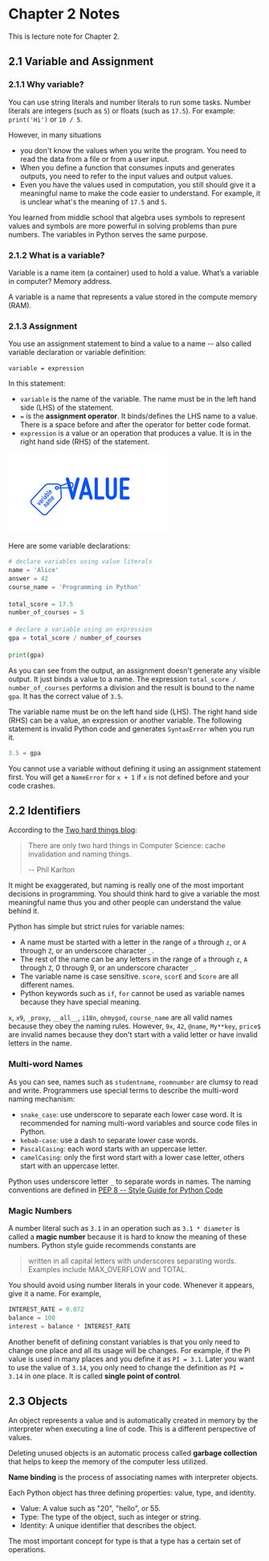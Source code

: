 # Chapter 2 Notes

This is lecture note for Chapter 2.

## 2.1 Variable and Assignment

### 2.1.1 Why variable?

You can use string literals and number literals to run some tasks. Number literals are integers (such as `5`) or floats (such as `17.5`). For example: `print('Hi')` or `10 / 5`.

However, in many situations

- you don't know the values when you write the program. You need to read the data from a file or from a user input.
- When you define a function that consumes inputs and generates outputs, you need to refer to the input values and output values.
- Even you have the values used in computation, you still should give it a meaningful name to make the code easier to understand. For example, it is unclear what's the meaning of `17.5` and `5`.

You learned from middle school that algebra uses symbols to represent values and symbols are more powerful in solving problems than pure numbers. The variables in Python serves the same purpose.

### 2.1.2 What is a variable?

Variable is a name item (a container) used to hold a value. What’s a variable in computer? Memory address.

A variable is a name that represents a value stored in the compute memory (RAM).

### 2.1.3 Assignment

You use an assignment statement to bind a value to a name -- also called variable declaration or variable definition:

`variable = expression`

In this statement:

- `variable` is the name of the variable. The name must be in the left hand side (LHS) of the statement.
- `=` is the **assignment operator**. It binds/defines the LHS name to a value. There is a space before and after the operator for better code format.
- `expression` is a value or an operation that produces a value. It is in the right hand side (RHS) of the statement.

![variable](images/variable.png)

Here are some variable declarations:

```python
# declare variables using value literals
name = 'Alice'
answer = 42
course_name = 'Programming in Python'

total_score = 17.5
number_of_courses = 5

# declare a variable using an expression
gpa = total_score / number_of_courses

print(gpa)
```

As you can see from the output, an assignment doesn't generate any visible output. It just binds a value to a name. The expression `total_score / number_of_courses` performs a division and the result is bound to the name `gpa`. It has the correct value of `3.5`.

The variable name must be on the left hand side (LHS). The right hand side (RHS) can be a value, an expression or another variable. The following statement is invalid Python code and generates `SyntaxError` when you run it.

```python
3.5 = gpa
```

You cannot use a variable without defining it using an assignment statement first. You will get a `NameError` for `x + 1` if `x` is not defined before and your code crashes.

## 2.2 Identifiers

According to the [Two hard things blog](https://martinfowler.com/bliki/TwoHardThings.html):

> There are only two hard things in Computer Science: cache invalidation and naming things.
>
> -- Phil Karlton

It might be exaggerated, but naming is really one of the most important decisions in programming. You should think hard to give a variable the most meaningful name thus you and other people can understand the value behind it.

Python has simple but strict rules for variable names:

- A name must be started with a letter in the range of `a` through `z`, or `A` through `Z`, or an underscore character `_`.
- The rest of the name can be any letters in the range of `a` through `z`, `A` through `Z`, 0 through 9, or an underscore character `_`.
- The variable name is case sensitive. `score`, `scorE` and `Score` are all different names.
- Python keywords such as `if`, `for` cannot be used as variable names because they have special meaning.

`x`, `x9`, `_proxy`, `__all__`, `i18n`, `ohmygod`, `course_name` are all valid names because they obey the naming rules. However, `9x`, `42`, `@name`, `My**key`, `price$` are invalid names because they don't start with a valid letter or have invalid letters in the name.

### Multi-word Names

As you can see, names such as `studentname`, `roomnumber` are clumsy to read and write. Programmers use special terms to describe the multi-word naming mechanism:

- `snake_case`: use underscore to separate each lower case word. It is recommended for naming multi-word variables and source code files in Python.
- `kebab-case`: use a dash to separate lower case words.
- `PascalCasing`: each word starts with an uppercase letter.
- `camelCasing`: only the first word start with a lower case letter, others start with an uppercase letter.

Python uses underscore letter `_` to separate words in names. The naming conventions are defined in [PEP 8 -- Style Guide for Python Code](https://www.python.org/dev/peps/pep-0008/)

### Magic Numbers

A number literal such as `3.1` in an operation such as `3.1 * diameter` is called a **magic number** because it is hard to know the meaning of these numbers. Python style guide recommends constants are

> written in all capital letters with underscores separating words. Examples include MAX_OVERFLOW and TOTAL.

You should avoid using number literals in your code. Whenever it appears, give it a name. For example,

```python
INTEREST_RATE = 0.072
balance = 100
interest = balance * INTEREST_RATE
```

Another benefit of defining constant variables is that you only need to change one place and all its usage will be changes. For example, if the Pi value is used in many places and you define it as `PI = 3.1`. Later you want to use the value of `3.14`, you only need to change the definition as `PI = 3.14` in one place. It is called **single point of control**.

## 2.3 Objects

An object represents a value and is automatically created in memory by the interpreter when executing a line of code. This is a different perspective of values.

Deleting unused objects is an automatic process called **garbage collection** that helps to keep the memory of the computer less utilized.

**Name binding** is the process of associating names with interpreter objects.

Each Python object has three defining properties: value, type, and identity.

- Value: A value such as "20", "hello", or 55.
- Type: The type of the object, such as integer or string.
- Identity: A unique identifier that describes the object.

The most important concept for type is that a type has a certain set of operations.

